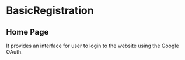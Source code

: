 # BasicRegistration

## Home Page
It provides an interface for user to login to the website using the Google OAuth.

